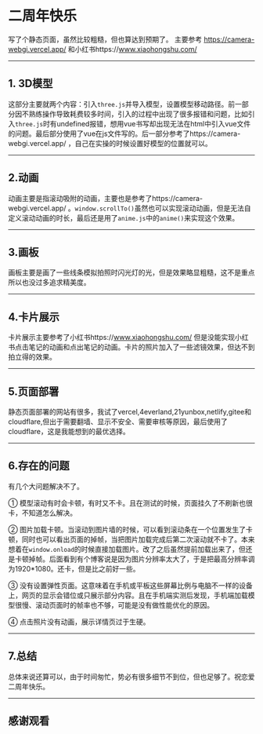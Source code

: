 # 二周年快乐

写了个静态页面，虽然比较粗糙，但也算达到预期了。
主要参考 https://camera-webgi.vercel.app/ 和小红书https://www.xiaohongshu.com/ 
***
## 1. 3D模型
这部分主要就两个内容：引入`three.js`并导入模型，设置模型移动路径。前一部分因不熟练操作导致耗费较多时间，引入的过程中出现了很多报错和问题，比如引入`three.js`时有undefined报错，想用vue书写却出现无法在html中引入vue文件的问题。最后部分使用了vue在js文件写的。后一部分参考了https://camera-webgi.vercel.app/ ，自己在实操的时候设置好模型的位置就可以。
***
## 2.动画
动画主要是指滚动吸附的动画，主要也是参考了https://camera-webgi.vercel.app/ 。`window.scrollTo()`虽然也可以实现滚动动画，但是无法自定义滚动动画的时长，最后还是用了`anime.js`中的`anime()`来实现这个效果。
***
## 3.画板
画板主要是画了一些线条模拟拍照时闪光灯的光，但是效果略显粗糙，这不是重点所以也没过多追求精美度。
***
## 4.卡片展示
卡片展示主要参考了小红书https://www.xiaohongshu.com/ 但是没能实现小红书点击笔记的动画和点出笔记的动画。卡片的照片加入了一些滤镜效果，但达不到拍立得的效果。
***
## 5.页面部署
静态页面部署的网站有很多，我试了vercel,4everland,21yunbox,netlify,gitee和cloudflare,但出于需要翻墙、显示不安全、需要审核等原因，最后使用了cloudflare，这是我能想到的最优选择。
***
## 6.存在的问题
有几个大问题解决不了。

① 模型滚动有时会卡顿，有时又不卡。且在测试的时候，页面挂久了不刷新也很卡，不知道怎么解决。

② 图片加载卡顿。当滚动到图片墙的时候，可以看到滚动条在一个位置发生了卡顿，同时也可以看出页面的掉帧，当把图片加载完成后第二次滚动就不卡了。本来想着在`window.onload`的时候直接加载图片。改了之后虽然提前加载出来了，但还是卡顿掉帧。后面看到有个博客说是因为图片分辨率太大了，于是把最高分辨率调为1920*1080。还卡，但是比之前好一些。

③ 没有设置弹性页面。这意味着在手机或平板这些屏幕比例与电脑不一样的设备上，网页的显示会错位或只展示部分内容。且在手机端实测后发现，手机端加载模型很慢、滚动页面时的帧率也不够，可能是没有做性能优化的原因。

④ 点击照片没有动画，展示详情页过于生硬。

***
## 7.总结
总体来说还算可以，由于时间匆忙，势必有很多细节不到位，但也足够了。祝恋爱二周年快乐。
***
## 感谢观看
